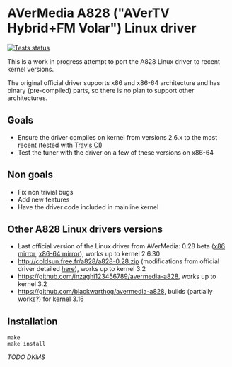 AVerMedia A828 ("AVerTV Hybrid+FM Volar") Linux driver
======================================================

[![Tests status](https://img.shields.io/travis/desbma/AVerMedia_A828_Linux_driver/master.svg?label=tests&style=flat)](https://travis-ci.org/desbma/AVerMedia_A828_Linux_driver)

This is a work in progress attempt to port the A828 Linux driver to recent kernel versions.

The original official driver supports x86 and x86-64 architecture and has binary (pre-compiled) parts, so there is no plan to support other architectures.


## Goals

* Ensure the driver compiles on kernel from versions 2.6.x to the most recent (tested with [Travis CI](https://travis-ci.org/desbma/AVerMedia_A828_Linux_driver))
* Test the tuner with the driver on a few of these versions on x86-64


## Non goals

* Fix non trivial bugs
* Add new features
* Have the driver code included in mainline kernel


## Other A828 Linux drivers versions

* Last official version of the Linux driver from AVerMedia: 0.28 beta ([x86 mirror](https://www.dropbox.com/s/8dggc71dnr5qdrb/A828_Installer_x86_0.28-Beta_091125.zip?dl=0),  [x86-64 mirror](https://www.dropbox.com/s/lglgkypmxmftsp6/A828_Installer_x64_0.28-Beta_091125.zip?dl=0)), works up to kernel 2.6.30
* http://coldsun.free.fr/a828/a828-0.28.zip (modifications from official driver detailed [here](https://www.linuxtv.org/wiki/index.php/AVerMedia_A828#Modifications_to_bring)), works up to kernel 3.2
* https://github.com/inzaghi123456789/avermedia-a828, works up to kernel 3.2
* https://github.com/blackwarthog/avermedia-a828, builds (partially works?) for kernel 3.16


## Installation

    make
    make install

*TODO DKMS*
